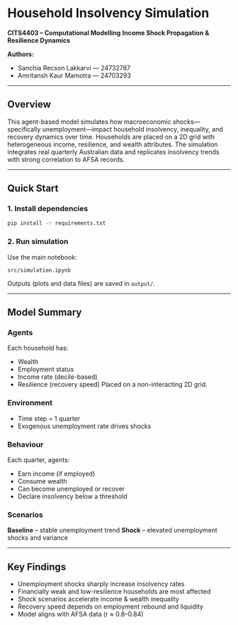 # Household Insolvency Simulation

**CITS4403 – Computational Modelling**
**Income Shock Propagation & Resilience Dynamics**

**Authors:**

* Sanchia Recson Lakkarvi — 24732787
* Amritansh Kaur Mamotra — 24703293

---

## Overview

This agent-based model simulates how macroeconomic shocks—specifically unemployment—impact household insolvency, inequality, and recovery dynamics over time. Households are placed on a 2D grid with heterogeneous income, resilience, and wealth attributes. The simulation integrates real quarterly Australian data and replicates insolvency trends with strong correlation to AFSA records.

---

## Quick Start

### 1. Install dependencies

```bash
pip install -r requirements.txt
```

### 2. Run simulation

Use the main notebook:

```
src/simulation.ipynb
```

Outputs (plots and data files) are saved in `output/`.

---

## Model Summary

### Agents

Each household has:

* Wealth
* Employment status
* Income rate (decile-based)
* Resilience (recovery speed)
  Placed on a non-interacting 2D grid.

### Environment

* Time step = 1 quarter
* Exogenous unemployment rate drives shocks

### Behaviour

Each quarter, agents:

* Earn income (if employed)
* Consume wealth
* Can become unemployed or recover
* Declare insolvency below a threshold

### Scenarios

**Baseline** – stable unemployment trend
**Shock** – elevated unemployment shocks and variance

---

## Key Findings

* Unemployment shocks sharply increase insolvency rates
* Financially weak and low-resilience households are most affected
* Shock scenarios accelerate income & wealth inequality
* Recovery speed depends on employment rebound and liquidity
* Model aligns with AFSA data (r ≈ 0.8–0.84)
